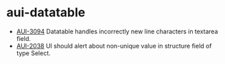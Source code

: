 aui-datatable
========

* [AUI-3094](https://issues.liferay.com/browse/AUI-3094) Datatable handles incorrectly new line characters in textarea field.
* [AUI-2038](https://issues.liferay.com/browse/AUI-2038) UI should alert about non-unique value in structure field of type Select.